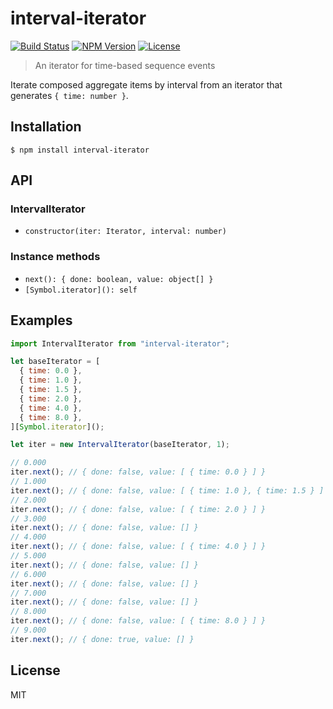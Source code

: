 # interval-iterator
[![Build Status](http://img.shields.io/travis/mohayonao/interval-iterator.svg?style=flat-square)](https://travis-ci.org/mohayonao/interval-iterator)
[![NPM Version](http://img.shields.io/npm/v/interval-iterator.svg?style=flat-square)](https://www.npmjs.org/package/interval-iterator)
[![License](http://img.shields.io/badge/license-MIT-brightgreen.svg?style=flat-square)](http://mohayonao.mit-license.org/)

> An iterator for time-based sequence events

Iterate composed aggregate items by interval from an iterator that generates `{ time: number }`.

## Installation

```
$ npm install interval-iterator
```

## API
### IntervalIterator
- `constructor(iter: Iterator, interval: number)`

### Instance methods
- `next(): { done: boolean, value: object[] }`
- `[Symbol.iterator](): self`

## Examples

```js
import IntervalIterator from "interval-iterator";

let baseIterator = [
  { time: 0.0 },
  { time: 1.0 },
  { time: 1.5 },
  { time: 2.0 },
  { time: 4.0 },
  { time: 8.0 },
][Symbol.iterator]();

let iter = new IntervalIterator(baseIterator, 1);

// 0.000
iter.next(); // { done: false, value: [ { time: 0.0 } ] }
// 1.000
iter.next(); // { done: false, value: [ { time: 1.0 }, { time: 1.5 } ] }
// 2.000
iter.next(); // { done: false, value: [ { time: 2.0 } ] }
// 3.000
iter.next(); // { done: false, value: [] }
// 4.000
iter.next(); // { done: false, value: [ { time: 4.0 } ] }
// 5.000
iter.next(); // { done: false, value: [] }
// 6.000
iter.next(); // { done: false, value: [] }
// 7.000
iter.next(); // { done: false, value: [] }
// 8.000
iter.next(); // { done: false, value: [ { time: 8.0 } ] }
// 9.000
iter.next(); // { done: true, value: [] }
```

## License

MIT
